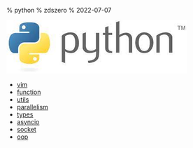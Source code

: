 % python
% zdszero
% 2022-07-07

![python](../../docs/images/image_2022-07-12-23-19-15.png)

* [vim](./vim.md)
* [function](./function.md)
* [utils](./utils.md)
* [parallelism](./parallelism.md)
* [types](./types.md)
* [asyncio](./asyncio.md)
* [socket](./socket.md)
* [oop](./oop.md)
